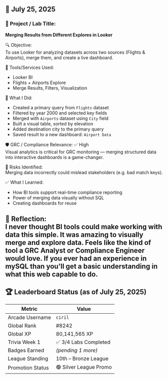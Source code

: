 ## 📅 July 25, 2025

### 🧩 Project / Lab Title:
**Merging Results from Different Explores in Looker**

🔍 Objective:  
To use Looker for analyzing datasets across two sources (Flights & Airports), merge them, and create a live dashboard.

🔧 Tools/Services Used:
- Looker BI
- Flights + Airports Explore
- Merge Results, Filters, Visualization

🧠 What I Did:
- Created a primary query from `Flights` dataset
- Filtered by year 2000 and selected key fields
- Merged with `Airports` dataset using `City` field
- Built a visual table, sorted by elevation
- Added destination city to the primary query
- Saved result to a new dashboard: `Airport Data`

🛡️ GRC / Compliance Relevance:
✅ High  
Visual analytics is critical for GRC monitoring — merging structured data into interactive dashboards is a game-changer.

🚩 Risks Identified:  
Merging data incorrectly could mislead stakeholders (e.g. bad match keys).

✅ What I Learned:
- How BI tools support real-time compliance reporting
- Power of merging data visually without SQL
- Creating dashboards for reuse

💭 Reflection:  
I never thought BI tools could make working with data this simple. It was amazing to visually merge and explore data. Feels like the kind of tool a GRC Analyst or Compliance Engineer would love.
If you ever had an experience in mySQL than you'll get a basic understanding in what this web capable to do.
---

## 🏆 Leaderboard Status (as of July 25, 2025)

| Metric              | Value                 |
|---------------------|-----------------------|
| Arcade Username     | `ciril`               |
| Global Rank         | #8242                 |
| Global XP           | 80,141,565 XP         |
| Trivia Week 1       | ✅ 3/4 Labs Completed |
| Badges Earned       | _(pending 1 more)_    |
| League Standing     | 10th – Bronze League  |
| Promotion Status    | 🟢 Silver League Promo|
